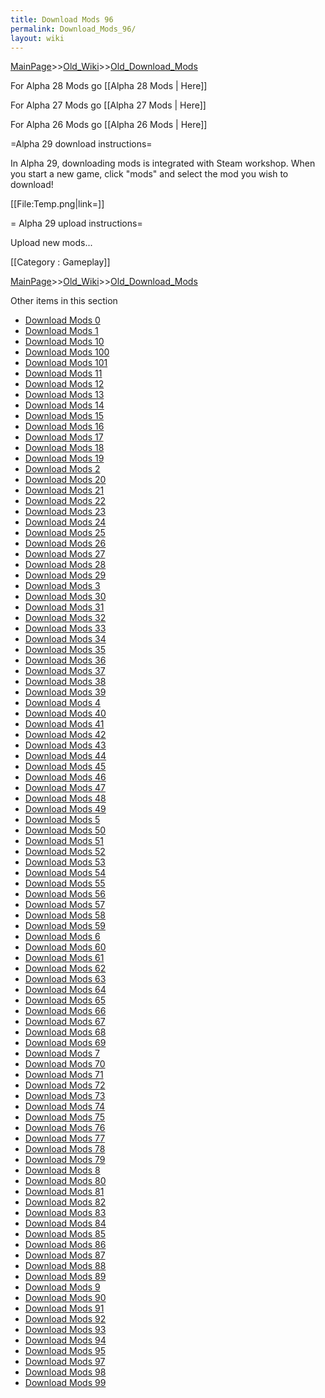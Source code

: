 ```yaml
---
title: Download Mods 96
permalink: Download_Mods_96/
layout: wiki
---
```


[MainPage](/keeperrl_wiki/ "wikilink")>>[Old_Wiki](/keeperrl_wiki/Old_Wiki "wikilink")>>[Old_Download_Mods](/keeperrl_wiki/Old_Download_Mods "wikilink")

For Alpha 28 Mods go [[Alpha 28 Mods | Here]]

For Alpha 27 Mods go [[Alpha 27 Mods | Here]]

For Alpha 26 Mods go [[Alpha 26 Mods | Here]]

=Alpha 29 download instructions=

In Alpha 29, downloading mods is integrated with Steam workshop. When you start a new game, click &quot;mods&quot; and select the mod you wish to download!

[[File:Temp.png|link=]]

= Alpha 29 upload instructions=

Upload new mods...

[[Category : Gameplay]]

[MainPage](/keeperrl_wiki/ "wikilink")>>[Old_Wiki](/keeperrl_wiki/Old_Wiki "wikilink")>>[Old_Download_Mods](/keeperrl_wiki/Old_Download_Mods "wikilink")

Other items in this section
-    [Download Mods 0](/keeperrl_wiki/Download_Mods_0 "wikilink")
-    [Download Mods 1](/keeperrl_wiki/Download_Mods_1 "wikilink")
-    [Download Mods 10](/keeperrl_wiki/Download_Mods_10 "wikilink")
-    [Download Mods 100](/keeperrl_wiki/Download_Mods_100 "wikilink")
-    [Download Mods 101](/keeperrl_wiki/Download_Mods_101 "wikilink")
-    [Download Mods 11](/keeperrl_wiki/Download_Mods_11 "wikilink")
-    [Download Mods 12](/keeperrl_wiki/Download_Mods_12 "wikilink")
-    [Download Mods 13](/keeperrl_wiki/Download_Mods_13 "wikilink")
-    [Download Mods 14](/keeperrl_wiki/Download_Mods_14 "wikilink")
-    [Download Mods 15](/keeperrl_wiki/Download_Mods_15 "wikilink")
-    [Download Mods 16](/keeperrl_wiki/Download_Mods_16 "wikilink")
-    [Download Mods 17](/keeperrl_wiki/Download_Mods_17 "wikilink")
-    [Download Mods 18](/keeperrl_wiki/Download_Mods_18 "wikilink")
-    [Download Mods 19](/keeperrl_wiki/Download_Mods_19 "wikilink")
-    [Download Mods 2](/keeperrl_wiki/Download_Mods_2 "wikilink")
-    [Download Mods 20](/keeperrl_wiki/Download_Mods_20 "wikilink")
-    [Download Mods 21](/keeperrl_wiki/Download_Mods_21 "wikilink")
-    [Download Mods 22](/keeperrl_wiki/Download_Mods_22 "wikilink")
-    [Download Mods 23](/keeperrl_wiki/Download_Mods_23 "wikilink")
-    [Download Mods 24](/keeperrl_wiki/Download_Mods_24 "wikilink")
-    [Download Mods 25](/keeperrl_wiki/Download_Mods_25 "wikilink")
-    [Download Mods 26](/keeperrl_wiki/Download_Mods_26 "wikilink")
-    [Download Mods 27](/keeperrl_wiki/Download_Mods_27 "wikilink")
-    [Download Mods 28](/keeperrl_wiki/Download_Mods_28 "wikilink")
-    [Download Mods 29](/keeperrl_wiki/Download_Mods_29 "wikilink")
-    [Download Mods 3](/keeperrl_wiki/Download_Mods_3 "wikilink")
-    [Download Mods 30](/keeperrl_wiki/Download_Mods_30 "wikilink")
-    [Download Mods 31](/keeperrl_wiki/Download_Mods_31 "wikilink")
-    [Download Mods 32](/keeperrl_wiki/Download_Mods_32 "wikilink")
-    [Download Mods 33](/keeperrl_wiki/Download_Mods_33 "wikilink")
-    [Download Mods 34](/keeperrl_wiki/Download_Mods_34 "wikilink")
-    [Download Mods 35](/keeperrl_wiki/Download_Mods_35 "wikilink")
-    [Download Mods 36](/keeperrl_wiki/Download_Mods_36 "wikilink")
-    [Download Mods 37](/keeperrl_wiki/Download_Mods_37 "wikilink")
-    [Download Mods 38](/keeperrl_wiki/Download_Mods_38 "wikilink")
-    [Download Mods 39](/keeperrl_wiki/Download_Mods_39 "wikilink")
-    [Download Mods 4](/keeperrl_wiki/Download_Mods_4 "wikilink")
-    [Download Mods 40](/keeperrl_wiki/Download_Mods_40 "wikilink")
-    [Download Mods 41](/keeperrl_wiki/Download_Mods_41 "wikilink")
-    [Download Mods 42](/keeperrl_wiki/Download_Mods_42 "wikilink")
-    [Download Mods 43](/keeperrl_wiki/Download_Mods_43 "wikilink")
-    [Download Mods 44](/keeperrl_wiki/Download_Mods_44 "wikilink")
-    [Download Mods 45](/keeperrl_wiki/Download_Mods_45 "wikilink")
-    [Download Mods 46](/keeperrl_wiki/Download_Mods_46 "wikilink")
-    [Download Mods 47](/keeperrl_wiki/Download_Mods_47 "wikilink")
-    [Download Mods 48](/keeperrl_wiki/Download_Mods_48 "wikilink")
-    [Download Mods 49](/keeperrl_wiki/Download_Mods_49 "wikilink")
-    [Download Mods 5](/keeperrl_wiki/Download_Mods_5 "wikilink")
-    [Download Mods 50](/keeperrl_wiki/Download_Mods_50 "wikilink")
-    [Download Mods 51](/keeperrl_wiki/Download_Mods_51 "wikilink")
-    [Download Mods 52](/keeperrl_wiki/Download_Mods_52 "wikilink")
-    [Download Mods 53](/keeperrl_wiki/Download_Mods_53 "wikilink")
-    [Download Mods 54](/keeperrl_wiki/Download_Mods_54 "wikilink")
-    [Download Mods 55](/keeperrl_wiki/Download_Mods_55 "wikilink")
-    [Download Mods 56](/keeperrl_wiki/Download_Mods_56 "wikilink")
-    [Download Mods 57](/keeperrl_wiki/Download_Mods_57 "wikilink")
-    [Download Mods 58](/keeperrl_wiki/Download_Mods_58 "wikilink")
-    [Download Mods 59](/keeperrl_wiki/Download_Mods_59 "wikilink")
-    [Download Mods 6](/keeperrl_wiki/Download_Mods_6 "wikilink")
-    [Download Mods 60](/keeperrl_wiki/Download_Mods_60 "wikilink")
-    [Download Mods 61](/keeperrl_wiki/Download_Mods_61 "wikilink")
-    [Download Mods 62](/keeperrl_wiki/Download_Mods_62 "wikilink")
-    [Download Mods 63](/keeperrl_wiki/Download_Mods_63 "wikilink")
-    [Download Mods 64](/keeperrl_wiki/Download_Mods_64 "wikilink")
-    [Download Mods 65](/keeperrl_wiki/Download_Mods_65 "wikilink")
-    [Download Mods 66](/keeperrl_wiki/Download_Mods_66 "wikilink")
-    [Download Mods 67](/keeperrl_wiki/Download_Mods_67 "wikilink")
-    [Download Mods 68](/keeperrl_wiki/Download_Mods_68 "wikilink")
-    [Download Mods 69](/keeperrl_wiki/Download_Mods_69 "wikilink")
-    [Download Mods 7](/keeperrl_wiki/Download_Mods_7 "wikilink")
-    [Download Mods 70](/keeperrl_wiki/Download_Mods_70 "wikilink")
-    [Download Mods 71](/keeperrl_wiki/Download_Mods_71 "wikilink")
-    [Download Mods 72](/keeperrl_wiki/Download_Mods_72 "wikilink")
-    [Download Mods 73](/keeperrl_wiki/Download_Mods_73 "wikilink")
-    [Download Mods 74](/keeperrl_wiki/Download_Mods_74 "wikilink")
-    [Download Mods 75](/keeperrl_wiki/Download_Mods_75 "wikilink")
-    [Download Mods 76](/keeperrl_wiki/Download_Mods_76 "wikilink")
-    [Download Mods 77](/keeperrl_wiki/Download_Mods_77 "wikilink")
-    [Download Mods 78](/keeperrl_wiki/Download_Mods_78 "wikilink")
-    [Download Mods 79](/keeperrl_wiki/Download_Mods_79 "wikilink")
-    [Download Mods 8](/keeperrl_wiki/Download_Mods_8 "wikilink")
-    [Download Mods 80](/keeperrl_wiki/Download_Mods_80 "wikilink")
-    [Download Mods 81](/keeperrl_wiki/Download_Mods_81 "wikilink")
-    [Download Mods 82](/keeperrl_wiki/Download_Mods_82 "wikilink")
-    [Download Mods 83](/keeperrl_wiki/Download_Mods_83 "wikilink")
-    [Download Mods 84](/keeperrl_wiki/Download_Mods_84 "wikilink")
-    [Download Mods 85](/keeperrl_wiki/Download_Mods_85 "wikilink")
-    [Download Mods 86](/keeperrl_wiki/Download_Mods_86 "wikilink")
-    [Download Mods 87](/keeperrl_wiki/Download_Mods_87 "wikilink")
-    [Download Mods 88](/keeperrl_wiki/Download_Mods_88 "wikilink")
-    [Download Mods 89](/keeperrl_wiki/Download_Mods_89 "wikilink")
-    [Download Mods 9](/keeperrl_wiki/Download_Mods_9 "wikilink")
-    [Download Mods 90](/keeperrl_wiki/Download_Mods_90 "wikilink")
-    [Download Mods 91](/keeperrl_wiki/Download_Mods_91 "wikilink")
-    [Download Mods 92](/keeperrl_wiki/Download_Mods_92 "wikilink")
-    [Download Mods 93](/keeperrl_wiki/Download_Mods_93 "wikilink")
-    [Download Mods 94](/keeperrl_wiki/Download_Mods_94 "wikilink")
-    [Download Mods 95](/keeperrl_wiki/Download_Mods_95 "wikilink")
-    [Download Mods 97](/keeperrl_wiki/Download_Mods_97 "wikilink")
-    [Download Mods 98](/keeperrl_wiki/Download_Mods_98 "wikilink")
-    [Download Mods 99](/keeperrl_wiki/Download_Mods_99 "wikilink")
